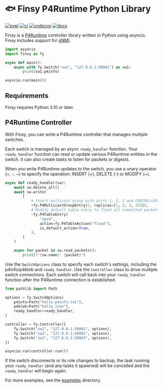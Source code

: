 # 🐟 Finsy P4Runtime Python Library

[![pypi](https://img.shields.io/pypi/v/finsy)](https://pypi.org/project/finsy/) [![ci](https://github.com/byllyfish/finsy/actions/workflows/ci.yml/badge.svg)](https://github.com/byllyfish/finsy/actions/workflows/ci.yml) [![codecov](https://codecov.io/gh/byllyfish/finsy/branch/main/graph/badge.svg?token=8RPYWRXNGS)](https://codecov.io/gh/byllyfish/finsy) [![docs](https://img.shields.io/badge/-docs-informational)](https://byllyfish.github.io/finsy/finsy.html)

Finsy is a [P4Runtime](https://p4.org/p4-spec/p4runtime/main/P4Runtime-Spec.html) controller library written in Python using asyncio. Finsy includes support for [gNMI](https://github.com/openconfig/reference/blob/master/rpc/gnmi/gnmi-specification.md).

```python
import asyncio
import finsy as fy

async def main():
    async with fy.Switch("sw1", "127.0.0.1:50001") as sw1:
        print(sw1.p4info)

asyncio.run(main())
```

## Requirements

Finsy requires Python 3.10 or later.

## P4Runtime Controller

With Finsy, you can write a P4Runtime controller that manages multiple switches.

Each switch is managed by an async `ready_handler` function. Your `ready_handler` function can read or 
update various P4Runtime entities in the switch. It can also create tasks to listen for 
packets or digests.

When you write P4Runtime updates to the switch, you use a unary operator (+, -, \~) to specify the operation:
INSERT (+), DELETE (-) or MODIFY (\~).

```python
async def ready_handler(sw):
    await sw.delete_all()
    await sw.write(
        [
            # Insert multicast group with ports 1, 2, 3 and CONTROLLER.
            +fy.P4MulticastGroupEntry(1, replicas=[1, 2, 3, 255]),
            # Modify default table entry to flood all unmatched packets.
            ~fy.P4TableEntry(
                "ipv4",
                action=fy.P4TableAction("flood"),
                is_default_action=True,
            ),
        ]
    )

    async for packet in sw.read_packets():
        print(f"{sw.name}: {packet}")
```

Use the `SwitchOptions` class to specify each switch's settings, including the p4info/p4blob and 
`ready_handler`. Use the `Controller` class to drive multiple switch connections. Each switch will call back
into your `ready_handler` function after the P4Runtime connection is established.

```python
from pathlib import Path

options = fy.SwitchOptions(
    p4info=Path("hello.p4info.txt"),
    p4blob=Path("hello.json"),
    ready_handler=ready_handler,
)

controller = fy.Controller([
    fy.Switch("sw1", "127.0.0.1:50001", options),
    fy.Switch("sw2", "127.0.0.1:50002", options),
    fy.Switch("sw3", "127.0.0.1:50003", options),
])

asyncio.run(controller.run())
```

If the switch disconnects or its role changes to backup, the task running your `ready_handler` 
(and any tasks it spawned) will be cancelled and the `ready_handler` will begin again.

For more examples, see the [examples](https://github.com/byllyfish/finsy/tree/main/examples) directory.
